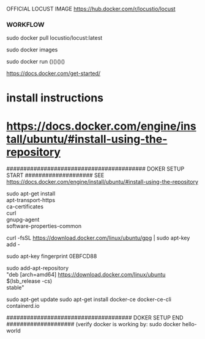 
OFFICIAL LOCUST IMAGE
https://hub.docker.com/r/locustio/locust




### WORKFLOW

sudo docker pull locustio/locust:latest
<!-- Pull retrieves the image from the dockerhub  -->

sudo docker images
<!-- Prints a list of all images on this system -->

sudo docker run ()()()()










https://docs.docker.com/get-started/



# install instructions
# https://docs.docker.com/engine/install/ubuntu/#install-using-the-repository
######################################### DOKER SETUP START
#################### SEE https://docs.docker.com/engine/install/ubuntu/#install-using-the-repository

sudo apt-get install \
    apt-transport-https \
    ca-certificates \
    curl \
    gnupg-agent \
    software-properties-common

curl -fsSL https://download.docker.com/linux/ubuntu/gpg | sudo apt-key add -

sudo apt-key fingerprint 0EBFCD88 

sudo add-apt-repository \
   "deb [arch=amd64] https://download.docker.com/linux/ubuntu \
   $(lsb_release -cs) \
   stable"

sudo apt-get update
sudo apt-get install docker-ce docker-ce-cli containerd.io

##################################### DOKER SETUP END
#################### (verify docker is working by: sudo docker hello-world

